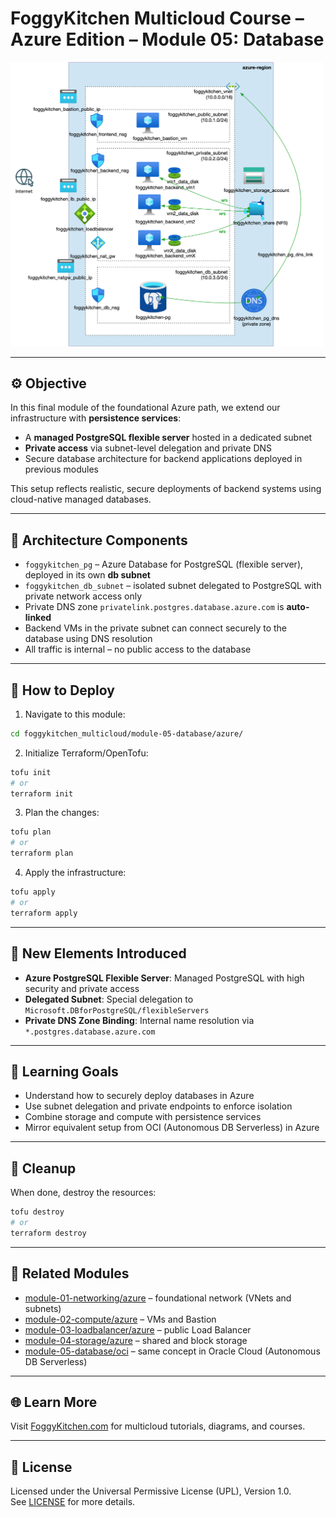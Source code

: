 # FoggyKitchen Multicloud Course – Azure Edition – **Module 05: Database**

<img src="module-05-database-azure.jpg" width="500"/>

---

## ⚙️ Objective

In this final module of the foundational Azure path, we extend our infrastructure with **persistence services**:

- A **managed PostgreSQL flexible server** hosted in a dedicated subnet
- **Private access** via subnet-level delegation and private DNS
- Secure database architecture for backend applications deployed in previous modules

This setup reflects realistic, secure deployments of backend systems using cloud-native managed databases.

---

## 🧱 Architecture Components

- `foggykitchen_pg` – Azure Database for PostgreSQL (flexible server), deployed in its own **db subnet**
- `foggykitchen_db_subnet` – isolated subnet delegated to PostgreSQL with private network access only
- Private DNS zone `privatelink.postgres.database.azure.com` is **auto-linked**
- Backend VMs in the private subnet can connect securely to the database using DNS resolution
- All traffic is internal – no public access to the database

---

## 🚀 How to Deploy

1. Navigate to this module:

```bash
cd foggykitchen_multicloud/module-05-database/azure/
```

2. Initialize Terraform/OpenTofu:

```bash
tofu init
# or
terraform init
```

3. Plan the changes:

```bash
tofu plan
# or
terraform plan
```

4. Apply the infrastructure:

```bash
tofu apply
# or
terraform apply
```

---

## 📁 New Elements Introduced

- **Azure PostgreSQL Flexible Server**: Managed PostgreSQL with high security and private access
- **Delegated Subnet**: Special delegation to `Microsoft.DBforPostgreSQL/flexibleServers`
- **Private DNS Zone Binding**: Internal name resolution via `*.postgres.database.azure.com`

---

## 🧠 Learning Goals

- Understand how to securely deploy databases in Azure
- Use subnet delegation and private endpoints to enforce isolation
- Combine storage and compute with persistence services
- Mirror equivalent setup from OCI (Autonomous DB Serverless) in Azure

---

## 🧹 Cleanup

When done, destroy the resources:

```bash
tofu destroy
# or
terraform destroy
```

---

## 🔁 Related Modules

- [module-01-networking/azure](../../module-01-networking/azure/) – foundational network (VNets and subnets)
- [module-02-compute/azure](../../module-02-compute/azure/) – VMs and Bastion
- [module-03-loadbalancer/azure](../../module-03-loadbalancer/azure/) – public Load Balancer
- [module-04-storage/azure](../../module-04-storage/azure/) – shared and block storage
- [module-05-database/oci](../oci/) – same concept in Oracle Cloud (Autonomous DB Serverless)

---

## 🌐 Learn More

Visit [FoggyKitchen.com](https://foggykitchen.com/courses/new-multicloud-foundations-azure-oci-deployed-with-terraform-opentofu/) for multicloud tutorials, diagrams, and courses.

---

## 🪪 License

Licensed under the Universal Permissive License (UPL), Version 1.0.  
See [LICENSE](../../LICENSE) for more details.

